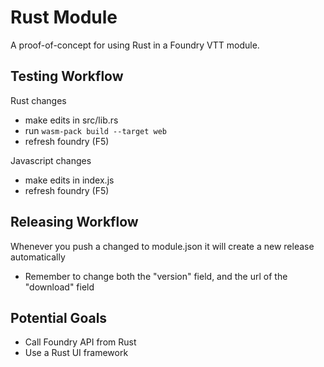 # Rust Module
A proof-of-concept for using Rust in a Foundry VTT module.

## Testing Workflow
Rust changes
- make edits in src/lib.rs
- run `wasm-pack build --target web`
- refresh foundry (F5)

Javascript changes
- make edits in index.js
- refresh foundry (F5)

## Releasing Workflow
Whenever you push a changed to module.json it will create a new release automatically
- Remember to change both the "version" field, and the url of the "download" field

## Potential Goals
- Call Foundry API from Rust
- Use a Rust UI framework